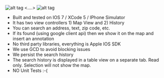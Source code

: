 ![alt tag](http://imgur.com/iXyVLYw.jpg)  <....>  ![alt tag](http://imgur.com/GYhFa3O.jpg)



* Built and tested on IOS 7 / XCode 5 / IPhone Simulator 
* It has two view controllers 1) Map View and 2) History
* You can search an address, text, zip code, etc. 
* If its found (using google client api) then we show it on the map and insert an annotation
* No third party libraries, everything is Apple IOS SDK
* We use GCD to avoid blocking issues  
* We persist the search history
* The search history is displayed in a table view on a separate tab. Read only. Selection will not show the map.
* NO Unit Tests :-(
